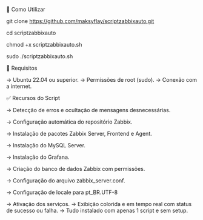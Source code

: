 📂 Como Utilizar

git clone https://github.com/maksyflay/scriptzabbixauto.git

cd scriptzabbixauto

chmod +x scriptzabbixauto.sh

sudo ./scriptzabbixauto.sh


🔧 Requisitos

→ Ubuntu 22.04 ou superior.
→ Permissões de root (sudo).
→ Conexão com a internet.


✅ Recursos do Script

→ Detecção de erros e ocultação de mensagens desnecessárias.

→ Configuração automática do repositório Zabbix.

→ Instalação de pacotes Zabbix Server, Frontend e Agent.

→ Instalação do MySQL Server.

→ Instalação do Grafana.

→ Criação do banco de dados Zabbix com permissões.

→ Configuração do arquivo zabbix_server.conf.

→ Configuração de locale para pt_BR.UTF-8

→ Ativação dos serviços.
→ Exibição colorida e em tempo real com status de sucesso ou falha.
→ Tudo instalado com apenas 1 script e sem setup.
